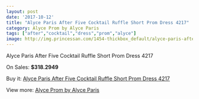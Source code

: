 ```yaml
---
layout: post
date: '2017-10-12'
title: "Alyce Paris After Five Cocktail Ruffle Short Prom Dress 4217"
category: Alyce Prom by Alyce Paris
tags: ["after","cocktail","dress","prom","alyce"]
image: http://img.princessan.com/1454-thickbox_default/alyce-paris-after-five-cocktail-ruffle-short-prom-dress-4217.jpg
---
```

Alyce Paris After Five Cocktail Ruffle Short Prom Dress 4217

On Sales: **$318.2949**
<a href="https://www.princessan.com/en/alyce-prom-by-alyce-paris/688-alyce-paris-after-five-cocktail-ruffle-short-prom-dress-4217.html"><amp-img layout="responsive" width="600" height="600" src="//img.princessan.com/1454-thickbox_default/alyce-paris-after-five-cocktail-ruffle-short-prom-dress-4217.jpg" alt="Alyce Paris After Five Cocktail Ruffle Short Prom Dress 4217 0" /></a>

Buy it: [Alyce Paris After Five Cocktail Ruffle Short Prom Dress 4217](https://www.princessan.com/en/alyce-prom-by-alyce-paris/688-alyce-paris-after-five-cocktail-ruffle-short-prom-dress-4217.html "Alyce Paris After Five Cocktail Ruffle Short Prom Dress 4217")

View more: [Alyce Prom by Alyce Paris](https://www.princessan.com/en/8-alyce-prom-by-alyce-paris "Alyce Prom by Alyce Paris")